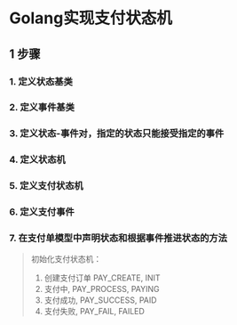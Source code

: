 # Golang实现支付状态机
## 1 步骤
### 1. 定义状态基类
### 2. 定义事件基类
### 3. 定义状态-事件对，指定的状态只能接受指定的事件
### 4. 定义状态机
### 5. 定义支付状态机
### 6. 定义支付事件
### 7. 在支付单模型中声明状态和根据事件推进状态的方法

> 初始化支付状态机：
> 1. 创建支付订单 PAY_CREATE, INIT
> 2. 支付中, PAY_PROCESS, PAYING
> 3. 支付成功, PAY_SUCCESS, PAID
> 4. 支付失败, PAY_FAIL, FAILED
> 
